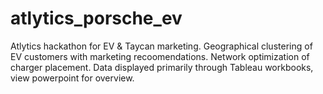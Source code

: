 # atlytics_porsche_ev
Atlytics hackathon for EV &amp; Taycan marketing.  Geographical clustering of EV customers with marketing recoomendations. Network optimization of charger placement.  Data displayed primarily through Tableau workbooks, view powerpoint for overview.
